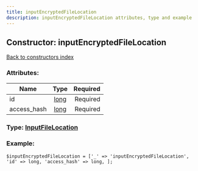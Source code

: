 ```yaml
---
title: inputEncryptedFileLocation
description: inputEncryptedFileLocation attributes, type and example
---
```

## Constructor: inputEncryptedFileLocation  
[Back to constructors index](index.md)



### Attributes:

| Name     |    Type       | Required |
|----------|:-------------:|---------:|
|id|[long](../types/long.md) | Required|
|access\_hash|[long](../types/long.md) | Required|



### Type: [InputFileLocation](../types/InputFileLocation.md)


### Example:

```
$inputEncryptedFileLocation = ['_' => 'inputEncryptedFileLocation', 'id' => long, 'access_hash' => long, ];
```